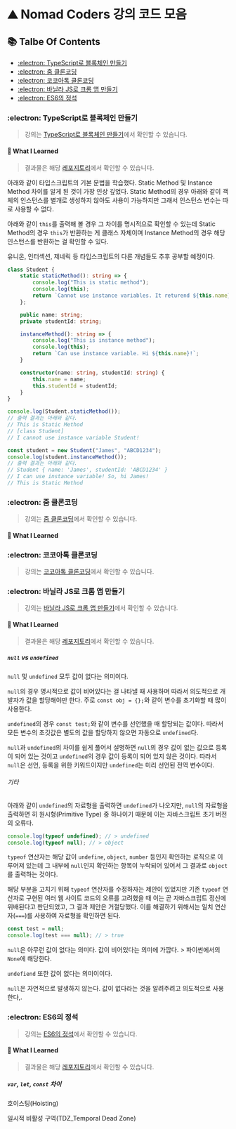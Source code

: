 # :mountain: Nomad Coders 강의 코드 모음

## :books: Talbe Of Contents

- [:electron: TypeScript로 블록체인 만들기](#electron-typescript로-블록체인-만들기)
- [:electron: 줌 클론코딩](#electron-줌-클론코딩)
- [:electron: 코코아톡 클론코딩](#electron-코코아톡-클론코딩)
- [:electron: 바닐라 JS로 크롬 앱 만들기](#electron-바닐라-js로-크롬-앱-만들기)
- [:electron: ES6의 정석](#electron-es6의-정석)

### :electron: TypeScript로 블록체인 만들기

> 강의는 [TypeScript로 블록체인 만들기](https://nomadcoders.co/typescript-for-beginners)에서 확인할 수 있습니다.

#### :rocket: What I Learned

> 결과물은 해당 [레포지토리](https://github.com/0417taehyun/NomadCoders/tree/main/TypeScript%EB%A1%9C%20%EB%B8%94%EB%A1%9D%EC%B2%B4%EC%9D%B8%20%EB%A7%8C%EB%93%A4%EA%B8%B0)에서 확인할 수 있습니다.

아래와 같이 타입스크립트의 기본 문법을 학습했다. Static Method 및 Instance Method 차이를 알게 된 것이 가장 인상 깊었다. Static Method의 경우 아래와 같이 객체의 인스턴스를 별개로 생성하지 않아도 사용이 가능하지만 그래서 인스턴스 변수는 따로 사용할 수 없다.

아래와 같이 `this`를 출력해 볼 경우 그 차이를 명시적으로 확인할 수 있는데 Static Method의 경우 `this`가 반환하는 게 클래스 자체이며 Instance Method의 경우 해당 인스턴스를 반환하는 걸 확인할 수 있다.

유니온, 인터섹션, 제네릭 등 타입스크립트의 다른 개념들도 추후 공부할 예정이다.

```typescript
class Student {
    static staticMethod(): string => {
        console.log("This is static method");
        console.log(this);
        return `Cannot use instance variables. It returend ${this.name}.`;
    };

    public name: string;
    private studentId: string;

    instanceMethod(): string => {
        console.log("This is instance method");
        console.log(this);
        return `Can use instance variable. Hi ${this.name}!`;
    }

    constructor(name: string, studentId: string) {
        this.name = name;
        this.studentId = studentId;
    }
}

console.log(Student.staticMethod());
// 출력 결과는 아래와 같다.
// This is Static Method
// [class Student]
// I cannot use instance variable Student!

const student = new Student("James", "ABCD1234");
console.log(student.instanceMethod());
// 출력 결과는 아래와 같다.
// Student { name: 'James', studentId: 'ABCD1234' }
// I can use instance variable! So, hi James!
// This is Static Method
```

### :electron: 줌 클론코딩

> 강의는 [줌 클론코딩](https://nomadcoders.co/noom)에서 확인할 수 있습니다.

#### :rocket: What I Learned

### :electron: 코코아톡 클론코딩

> 강의는 [코코아톡 클론코딩](https://nomadcoders.co/kokoa-clone)에서 확인할 수 있습니다.

### :electron: 바닐라 JS로 크롬 앱 만들기

> 강의는 [바닐라 JS로 크롬 앱 만들기](https://nomadcoders.co/javascript-for-beginners)에서 확인할 수 있습니다.

#### :rocket: What I Learned

> 결과물은 해당 [레포지토리]()에서 확인할 수 있습니다.

##### `null` vs `undefined`

`null` 및 `undefined` 모두 값이 없다는 의미이다.

`null`의 경우 명시적으로 값이 비어있다는 걸 나타낼 때 사용하며 따라서 의도적으로 개발자가 값을 할당해야만 한다. 주로 `const obj = {};`와 같이 변수를 초기화할 때 많이 사용한다.

`undefined`의 경우 `const test;`와 같이 변수를 선언했을 때 할당되는 값이다. 따라서 모든 변수의 초깃값은 별도의 값을 할당하지 않으면 자동으로 `undefined`다.

`null`과 `undefined`의 차이를 쉽게 풀어서 설명하면 `null`의 경우 값이 없는 값으로 등록이 되어 있는 것이고 `undefined`의 경우 값이 등록이 되어 있지 않은 것이다. 따라서 `null`은 선언, 등록을 위한 키워드이지만 `undefined`는 미리 선언된 전역 변수이다.

###### 기타

아래와 같이 `undefined`의 자료형을 출력하면 `undefined`가 나오지만, `null`의 자료형을 출력하면 히 원시형(Primitive Type) 중 하나이기 때문에 이는 자바스크립트 초기 버전의 오류다.

```javascript
console.log(typeof undefined); // > undefined
console.log(typeof null); // > object
```

`typeof` 연산자는 해당 값이 `undefine`, `object`, `number` 등인지 확인하는 로직으로 이루어져 있는데 그 내부에 `null`인지 확인하는 항목이 누락되어 있어서 그 결과로 `object`를 출력하는 것이다.

해당 부분을 고치기 위해 `typeof` 연산자를 수정하자는 제안이 있었지만 기존 `typeof` 연산자로 구현된 여러 웹 사이트 코드의 오류를 고려했을 때 이는 곧 자바스크립트 정신에 위배된다고 판단되었고, 그 결과 제안은 거절당했다. 이를 해결하기 위해서는 일치 연산자(`===`)를 사용하여 자료형을 확인하면 된다.

```javascript
const test = null;
console.log(test === null); // > true
```

`null`은 아무런 값이 없다는 의미다. 값이 비어있다는 의미에 가깝다. > 파이썬에서의 `None`에 해당한다.

`undefiend` 또한 값이 없다는 의미이이다.

`null`은 자연적으로 발생하지 않는다. 값이 없다라는 것을 알려주려고 의도적으로 사용한다,.

### :electron: ES6의 정석

> 강의는 [ES6의 정석](https://nomadcoders.co/es6-once-and-for-all)에서 확인할 수 있습니다.

#### :rocket: What I Learned

> 결과물은 해당 [레포지토리]()에서 확인할 수 있습니다.

##### `var`, `let`, `const` 차이

호이스팅(Hoisting)

일시적 비활성 구역(TDZ_Temporal Dead Zone)
